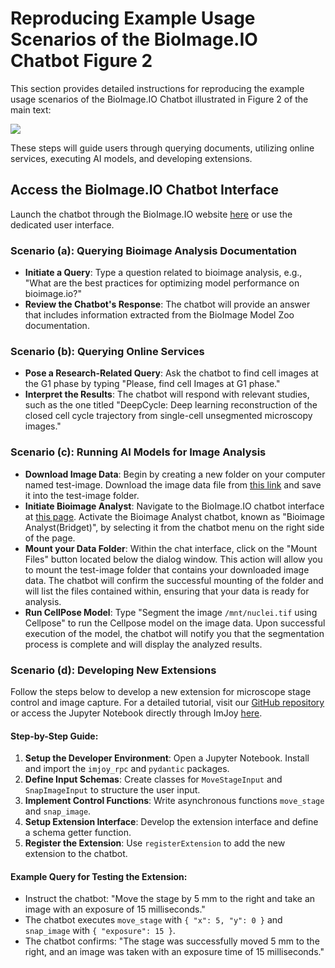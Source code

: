 # Reproducing Example Usage Scenarios of the BioImage.IO Chatbot Figure 2

This section provides detailed instructions for reproducing the example usage scenarios of the BioImage.IO Chatbot illustrated in Figure 2 of the main text:

<img src="https://docs.google.com/drawings/d/e/2PACX-1vTIRwRldQBnTFqz0hvS01znGOEdoeDMJmZC-PlBM-O59u_xo7DfJlUEE9SlRsy6xO1hT2HuSOBrLmUz/pub?w=1324&amp;h=1063">


These steps will guide users through querying documents, utilizing online services, executing AI models, and developing extensions.

## Access the BioImage.IO Chatbot Interface
Launch the chatbot through the BioImage.IO website [here](https://bioimage.io/chat/) or use the dedicated user interface.

### Scenario (a): Querying Bioimage Analysis Documentation

- **Initiate a Query**: Type a question related to bioimage analysis, e.g., "What are the best practices for optimizing model performance on bioimage.io?"
- **Review the Chatbot's Response**: The chatbot will provide an answer that includes information extracted from the BioImage Model Zoo documentation.

### Scenario (b): Querying Online Services

- **Pose a Research-Related Query**: Ask the chatbot to find cell images at the G1 phase by typing "Please, find cell Images at G1 phase."
- **Interpret the Results**: The chatbot will respond with relevant studies, such as the one titled "DeepCycle: Deep learning reconstruction of the closed cell cycle trajectory from single-cell unsegmented microscopy images."

### Scenario (c): Running AI Models for Image Analysis

- **Download Image Data**: Begin by creating a new folder on your computer named test-image. Download the image data file from [this link](https://raw.githubusercontent.com/bioimage-io/bioimageio-chatbot/bioengine-support/docs/screenshots/nuclei.tiff) and save it into the test-image folder.
- **Initiate Bioimage Analyst**: Navigate to the BioImage.IO chatbot interface at [this page](https://bioimage.io/chat/). Activate the Bioimage Analyst chatbot, known as "Bioimage Analyst(Bridget)", by selecting it from the chatbot menu on the right side of the page.
- **Mount your Data Folder**: Within the chat interface, click on the "Mount Files" button located below the dialog window. This action will allow you to mount the test-image folder that contains your downloaded image data. The chatbot will confirm the successful mounting of the folder and will list the files contained within, ensuring that your data is ready for analysis.
- **Run CellPose Model**: Type "Segment the image `/mnt/nuclei.tif` using Cellpose" to run the Cellpose model on the image data. Upon successful execution of the model, the chatbot will notify you that the segmentation process is complete and will display the analyzed results.

### Scenario (d): Developing New Extensions

Follow the steps below to develop a new extension for microscope stage control and image capture. For a detailed tutorial, visit our [GitHub repository](https://github.com/bioimage-io/bioimageio-chatbot/blob/main/docs/bioimage-chatbot-extension-tutorial.ipynb) or access the Jupyter Notebook directly through ImJoy [here](https://imjoy-notebook.netlify.app/lab/index.html?load=https://raw.githubusercontent.com/bioimage-io/bioimageio-chatbot/main/docs/bioimage-chatbot-extension-tutorial.ipynb&open=1).

#### Step-by-Step Guide:

1. **Setup the Developer Environment**: Open a Jupyter Notebook. Install and import the `imjoy_rpc` and `pydantic` packages.
2. **Define Input Schemas**: Create classes for `MoveStageInput` and `SnapImageInput` to structure the user input.
3. **Implement Control Functions**: Write asynchronous functions `move_stage` and `snap_image`.
4. **Setup Extension Interface**: Develop the extension interface and define a schema getter function.
5. **Register the Extension**: Use `registerExtension` to add the new extension to the chatbot.

#### Example Query for Testing the Extension:

- Instruct the chatbot: "Move the stage by 5 mm to the right and take an image with an exposure of 15 milliseconds."
- The chatbot executes `move_stage` with `{ "x": 5, "y": 0 }` and `snap_image` with `{ "exposure": 15 }`.
- The chatbot confirms: "The stage was successfully moved 5 mm to the right, and an image was taken with an exposure time of 15 milliseconds."
